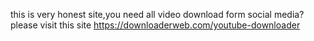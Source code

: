 this is very honest site,you need all video download form social media? please visit this site https://downloaderweb.com/youtube-downloader
